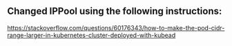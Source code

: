 ## Changed IPPool using the following instructions:

https://stackoverflow.com/questions/60176343/how-to-make-the-pod-cidr-range-larger-in-kubernetes-cluster-deployed-with-kubead